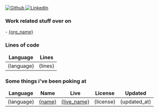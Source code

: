 <p>
<a href="{github_url}" target="_blank">
    <img alt="Github" src="https://img.shields.io/badge/GitHub-%2312100E.svg?&style=for-the-badge&logo=Github&logoColor=white" />
</a> 
<a href="{linkedin_url}" target="_blank">
    <img alt="LinkedIn" src="https://img.shields.io/badge/linkedin-%230077B5.svg?&style=for-the-badge&logo=linkedin&logoColor=white" />
</a>

### Work related stuff over on

<orgs>
- <a href='{org_url}'>{org_name}</a>
</orgs>

### Lines of code

<table>
  <thead align="center">
    <tr border: none;>
      <td><b>Language</b></td>
      <td><b>Lines</b></td>
    </tr>
  </thead>
  <tbody>
    <langs>
        <tr>
            <td>{language}</a></td>
            <td>{lines}</td>
        </tr>
    </langs>
  </tbody>
  </table>

### Some things i've been poking at

<table>
  <thead align="center">
    <tr border: none;>
      <td><b>Language</b></td>
      <td><b>Name</b></td>
      <td><b>Live</b></td>
      <td><b>License</b></td>
      <td><b>Updated</b></td>
    </tr>
  </thead>
  <tbody>
    <repos>
        <tr>
            <td>{language}</a></td>
            <td><a href='{html_url}' title='{name}'>{name}</a></td>
            <td><a href='{live_url}' title='{live_name}'>{live_name}</a></td>
            <td>{license}</td>
            <td>{updated_at}</td>
        </tr>
    </repos>
  </tbody>
  </table>